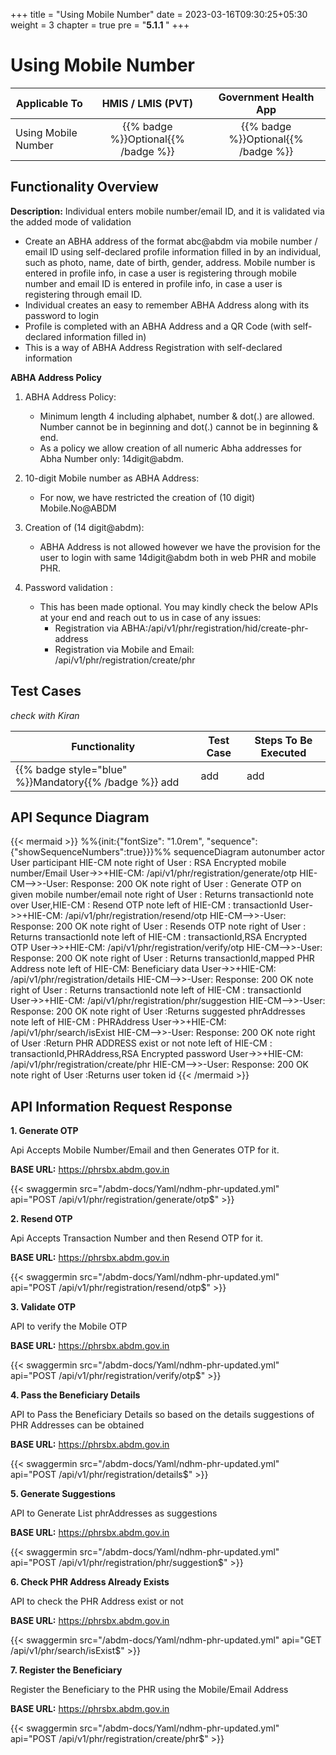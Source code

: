 +++
title = "Using Mobile Number"
date = 2023-03-16T09:30:25+05:30
weight = 3
chapter = true
pre = "<b>5.1.1 </b>"
+++

# Using Mobile Number

|  Applicable To                             |   HMIS / LMIS (PVT)  |   Government Health App  |  
|-------------------------------|:----------------------:|:--------------------:|
|   Using Mobile Number                     |  {{% badge %}}Optional{{% /badge %}}       |  {{% badge %}}Optional{{% /badge %}}         | 

## Functionality Overview

**Description:** Individual enters mobile number/email ID, and it is validated via the added mode of validation

- Create an ABHA address of the format abc@abdm via mobile number / email ID using self-declared profile information filled in by an individual, such as photo, name, date of birth, gender, address. Mobile number is entered in profile info, in case a user is registering through mobile number and email ID is entered in profile info, in case a user is registering through email ID.
- Individual creates an easy to remember ABHA Address along with its password to login
- Profile is completed with an ABHA Address and a QR Code (with self-declared information filled in)
- This is a way of ABHA Address Registration with self-declared information

**ABHA Address Policy**

1. ABHA Address Policy:
	- Minimum length 4 including alphabet, number & dot(.) are allowed. Number cannot be in beginning and dot(.) cannot be in beginning & end.
	- As a policy we allow creation of all numeric Abha addresses for Abha Number only: 14digit@abdm.

2. 10-digit Mobile number as ABHA Address:
	- For now, we have restricted the creation of (10 digit) Mobile.No@ABDM

3. Creation of (14 digit@abdm):
	- ABHA Address is not allowed however we have the provision for the user to login with same 14digit@abdm both in web PHR and mobile PHR.

4. Password validation :
	- This has been made optional. You may kindly check the below APIs at your end and reach out to us in case of any issues:
		- Registration via ABHA:/api/v1/phr/registration/hid/create-phr-address
		- Registration via Mobile and Email: /api/v1/phr/registration/create/phr

## Test Cases

*check with Kiran*

Functionality|Test Case|Steps To Be Executed|
| ----- | ----- | ----- |
{{% badge style="blue" %}}Mandatory{{% /badge %}} add |add |add

## API Sequnce Diagram

{{< mermaid >}}
%%{init:{"fontSize": "1.0rem", "sequence":{"showSequenceNumbers":true}}}%%
sequenceDiagram
autonumber
actor User
participant HIE-CM
note right of User : RSA Encrypted mobile number/Email
User->>+HIE-CM: /api/v1/phr/registration/generate/otp
HIE-CM-->>-User: Response: 200 OK 
note right of User : Generate OTP on given mobile number/email
note right of User : Returns transactionId
note over User,HIE-CM : Resend OTP
note left of HIE-CM : transactionId
User->>+HIE-CM: /api/v1/phr/registration/resend/otp
HIE-CM-->>-User: Response: 200 OK 
note right of User : Resends OTP
note right of User : Returns transactionId
note left of HIE-CM : transactionId,RSA Encrypted OTP
User->>+HIE-CM: /api/v1/phr/registration/verify/otp
HIE-CM-->>-User: Response: 200 OK 
note right of User : Returns transactionId,mapped PHR Address
note left of HIE-CM: Beneficiary data
User->>+HIE-CM: /api/v1/phr/registration/details
HIE-CM-->>-User: Response: 200 OK 
note right of User : Returns transactionId
note left of HIE-CM : transactionId
User->>+HIE-CM: /api/v1/phr/registration/phr/suggestion
HIE-CM-->>-User: Response: 200 OK 
note right of User :Returns suggested phrAddresses 
note left of HIE-CM : PHRAddress
User->>+HIE-CM: /api/v1/phr/search/isExist
HIE-CM-->>-User: Response: 200 OK 
note right of User :Return PHR ADDRESS exist or not
note left of HIE-CM : transactionId,PHRAddress,RSA Encrypted password
User->>+HIE-CM: /api/v1/phr/registration/create/phr 
HIE-CM-->>-User: Response: 200 OK 
note right of User :Returns user token id 
{{< /mermaid >}}

## API Information Request Response 

**1. Generate OTP**

Api Accepts Mobile Number/Email and then Generates OTP for it.

**BASE URL:** https://phrsbx.abdm.gov.in

{{< swaggermin src="/abdm-docs/Yaml/ndhm-phr-updated.yml" api="POST /api/v1/phr/registration/generate/otp$" >}}


**2. Resend OTP**

Api Accepts Transaction Number and then Resend OTP for it.

**BASE URL:** https://phrsbx.abdm.gov.in

{{< swaggermin src="/abdm-docs/Yaml/ndhm-phr-updated.yml" api="POST /api/v1/phr/registration/resend/otp$" >}}

**3. Validate OTP**

API to verify the Mobile OTP

**BASE URL:** https://phrsbx.abdm.gov.in

{{< swaggermin src="/abdm-docs/Yaml/ndhm-phr-updated.yml" api="POST /api/v1/phr/registration/verify/otp$" >}}

**4. Pass the Beneficiary Details**

API to Pass the Beneficiary Details so based on the details suggestions of PHR Addresses can be obtained

**BASE URL:** https://phrsbx.abdm.gov.in

{{< swaggermin src="/abdm-docs/Yaml/ndhm-phr-updated.yml" api="POST /api/v1/phr/registration/details$" >}}

**5. Generate Suggestions**

API to Generate List phrAddresses as suggestions

**BASE URL:** https://phrsbx.abdm.gov.in

{{< swaggermin src="/abdm-docs/Yaml/ndhm-phr-updated.yml" api="POST /api/v1/phr/registration/phr/suggestion$" >}}

**6. Check PHR Address Already Exists**

API to check the PHR Address exist or not

**BASE URL:** https://phrsbx.abdm.gov.in

{{< swaggermin src="/abdm-docs/Yaml/ndhm-phr-updated.yml" api="GET /api/v1/phr/search/isExist$" >}}

**7. Register the Beneficiary**

Register the Beneficiary to the PHR using the Mobile/Email Address

**BASE URL:** https://phrsbx.abdm.gov.in

{{< swaggermin src="/abdm-docs/Yaml/ndhm-phr-updated.yml" api="POST /api/v1/phr/registration/create/phr$" >}}
